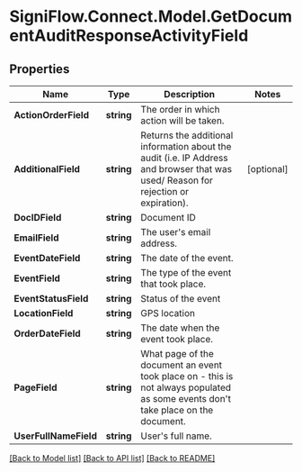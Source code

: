 # SigniFlow.Connect.Model.GetDocumentAuditResponseActivityField

## Properties

Name | Type | Description | Notes
------------ | ------------- | ------------- | -------------
**ActionOrderField** | **string** | The order in which action will be taken. | 
**AdditionalField** | **string** | Returns the additional information about the audit (i.e. IP Address and browser that was used/ Reason for rejection or expiration). | [optional] 
**DocIDField** | **string** | Document ID | 
**EmailField** | **string** | The user&#39;s email address. | 
**EventDateField** | **string** | The date of the event. | 
**EventField** | **string** | The type of the event that took place. | 
**EventStatusField** | **string** | Status of the event | 
**LocationField** | **string** | GPS location | 
**OrderDateField** | **string** | The date when the event took place. | 
**PageField** | **string** | What page of the document an event took place on - this is not always populated as some events don&#39;t take place on the document. | 
**UserFullNameField** | **string** | User&#39;s full name. | 

[[Back to Model list]](../README.md#documentation-for-models) [[Back to API list]](../README.md#documentation-for-api-endpoints) [[Back to README]](../README.md)

